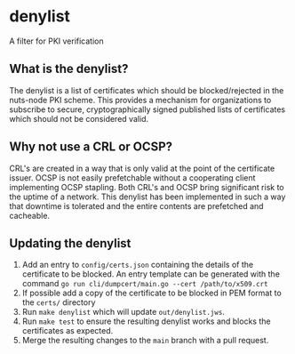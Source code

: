 # denylist
A filter for PKI verification

## What is the denylist?

The denylist is a list of certificates which should be blocked/rejected in the nuts-node PKI scheme. This provides a mechanism for organizations to subscribe to secure, cryptographically signed published lists of certificates which should not be considered valid.

## Why not use a CRL or OCSP?

CRL's are created in a way that is only valid at the point of the certificate issuer. OCSP is not easily prefetchable without a cooperating client implementing OCSP stapling. Both CRL's and OCSP bring significant risk to the uptime of a network. This denylist has been implemented in such a way that downtime is tolerated and the entire contents are prefetched and cacheable.

## Updating the denylist

1. Add an entry to `config/certs.json` containing the details of the certificate to be blocked. An entry template can be generated with the command `go run cli/dumpcert/main.go --cert /path/to/x509.crt`
2. If possible add a copy of the certificate to be blocked in PEM format to the `certs/` directory
3. Run `make denylist` which will update `out/denylist.jws`.
4. Run `make test` to ensure the resulting denylist works and blocks the certificates as expected.
5. Merge the resulting changes to the `main` branch with a pull request.
